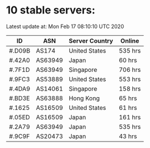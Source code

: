 # 10 stable servers:

Latest update at: Mon Feb 17 08:10:10 UTC 2020

| ID | ASN | Server Country | Online |
| -- | --- | -------------- | ------ |
| #.D09B | AS174 | United States | 535 hrs |
| #.42A0 | AS63949 | Japan | 60 hrs |
| #.7F1D | AS63949 | Singapore | 706 hrs |
| #.9FC3 | AS53889 | United States | 553 hrs |
| #.4DA9 | AS14061 | Singapore | 158 hrs |
| #.BD3E | AS63888 | Hong Kong | 65 hrs |
| #.1625 | AS16509 | United States | 61 hrs |
| #.05ED | AS16509 | Japan | 161 hrs |
| #.2A79 | AS63949 | Japan | 535 hrs |
| #.9C9F | AS20473 | Japan | 43 hrs |


